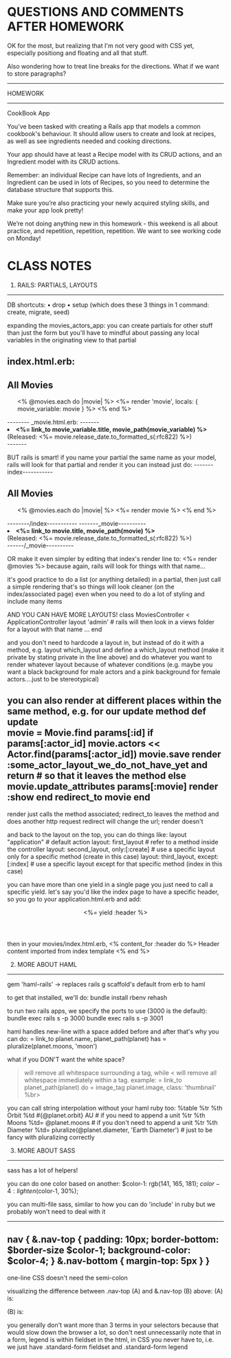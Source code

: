 QUESTIONS AND COMMENTS AFTER HOMEWORK
=======================================

OK for the most, but realizing that I'm not very good with CSS yet, especially positiong and floating and all that stuff.

Also wondering how to treat line breaks for the directions. What if we want to store paragraphs?


*********
HOMEWORK
*********

CookBook App
 
You’ve been tasked with creating a Rails app that models a common cookbook's behaviour. It should allow users to create and look at recipes, as well as see ingredients needed and cooking directions. 

Your app should have at least a Recipe model with its CRUD actions, and an Ingredient model with its CRUD actions.
 
Remember: an individual Recipe can have lots of Ingredients, and an Ingredient can be used in lots of Recipes, so you need to determine the database structure that supports this.
 
Make sure you’re also practicing your newly acquired styling skills, and make your app look pretty!

We’re not doing anything new in this homework - this weekend is all about practice, and repetition, repetition, repetition. We want to see working code on Monday! 



CLASS NOTES
============

1. RAILS: PARTIALS, LAYOUTS
***************************************

DB shortcuts:
  • drop
  • setup (which does these 3 things in 1 command: create, migrate, seed)

expanding the movies_actors_app:
you can create partials for other stuff than just the form
but you'll have to mindful about passing any local variables in the originating view to that partial


index.html.erb:
--------
<h2>All Movies</h2>

<ul>
  <% @movies.each do |movie| %>
    <%= render 'movie', locals: { movie_variable: movie } %> 
    <!-- pass that |movie| local variable -->
    <!-- syntax is: locals: { key: value }  -->
    <!-- where value is that local variable -->
  <% end %>
</ul>  
--------
_movie.html.erb:
-------
<li><strong><%= link_to movie_variable.title, movie_path(movie_variable) %></strong><br />
  (Released: <%= movie.release_date.to_formatted_s(:rfc822) %>)</li>  
-------


BUT rails is smart!
if you name your partial the same name as your model, rails will look for that partial and render it
you can instead just do:
-------index-----------
<h2>All Movies</h2>

<ul>
  <% @movies.each do |movie| %>
    <%= render movie %>
  <% end %>
</ul>  
--------/index-----------
-------_movie----------
<li><strong><%= link_to movie.title, movie_path(movie) %></strong><br />
  (Released: <%= movie.release_date.to_formatted_s(:rfc822) %>)</li>  
------/_movie----------

OR make it even simpler by editing that index's render line to: <%= render @movies %> 
because again, rails will look for things with that name...

it's good practice to do a list (or anything detailed) in a partial, then just call a simple rendering
that's so things will look cleaner (on the index/associated page) even when you need to do a lot of styling and include many items

AND YOU CAN HAVE MORE LAYOUTS!
class MoviesController < ApplicationController
  layout 'admin' # rails will then look in a views folder for a layout with that name
…
end


and you don't need to hardcode a layout in, but instead of do it with a method, e.g.
  layout which_layout
and define a which_layout method (make it private by stating private in the line above) and do whatever you want to render whatever layout because of whatever conditions (e.g. maybe you want a black background for male actors and a pink background for female actors….just to be stereotypical)

you can also render at different places within the same method,
e.g. for our update method
  def update  
    movie = Movie.find params[:id]
    if params[:actor_id]
      movie.actors << Actor.find(params[:actor_id])
      movie.save
      render :some_actor_layout_we_do_not_have_yet and return # so that it leaves the method
    else 
      movie.update_attributes params[:movie]
      render :show
    end
    redirect_to movie
  end
------
render just calls the method associated; redirect_to leaves the method and does another http request
redirect will change the url; render doesn't

and back to the layout on the top, you can do things like:
  layout "application" # default action
  layout: first_layout # refer to a method inside the controller
  layout: second_layout, only:[:create] # use a specific layout only for a specific method (create in this case)
  layout: third_layout, except:[:index] # use a specific layout except for that specific method (index in this case)

you can have more than one yield in a single page
you just need to call a specific yield.
let's say you'd like the index page to have a specific header, so you go to your application.html.erb and add:
<header>
  <%= yield :header %>
</header>
then in your movies/index.html.erb, 
<% content_for :header do %>
  Header content imported from index template
<% end %>


2. MORE ABOUT HAML
******************************

gem 'haml-rails'
-> replaces rails g scaffold's default from erb to haml

to get that installed, we'll do:
bundle install
rbenv rehash

to run two rails apps, we specify the ports to use (3000 is the default):
bundle exec rails s -p 3000
bundle exec rails s -p 3001

haml handles new-line with a space added before and after
that's why you can do:
    = link_to planet.name, planet_path(planet)
    has
    = pluralize(planet.moons, 'moon')

what if you DON'T want the white space?
> will remove all whitespace surrounding a tag, while < will remove all whitespace immediately within a tag.
example:
= link_to planet_path(planet) do
   = image_tag planet.image, class: 'thumbnail'
   %br>

you can call string interpolation without your haml ruby too:
%table
  %tr
    %th Orbit
    %td #{@planet.orbit} AU # if you need to append a unit
  %tr
    %th Moons
    %td= @planet.moons # if you don't need to append a unit
  %tr
    %th Diameter
    %td= pluralize(@planet.diameter, 'Earth Diameter') # just to be fancy with pluralizing correctly


3. MORE ABOUT SASS
******************************

sass has a lot of helpers!

you can do one color based on another:
$color-1: rgb(141, 165, 181);
$color-4: lighten($color-1, 30%); 

you can multi-file sass, similar to how you can do 'include' in ruby
but we probably won't need to deal with it

-----------
nav {
  &.nav-top {
    padding: 10px;
    border-bottom: $border-size $color-1;
    background-color: $color-4;
  }
  &.nav-bottom { margin-top: 5px }
}
-----------
one-line CSS doesn't need the semi-colon

visualizing the difference between .nav-top (A) and &.nav-top (B) above:
(A) is:
  <nav>
    <div class="nav-top"></div>
  </nav>
(B) is:
  <nav class="nav-top">
  </nav>

you generally don't want more than 3 terms in your selectors because that would slow down the browser a lot, so don't nest unnecessarily
note that in a form, legend is within fieldset in the html, in CSS you never have to, i.e. we just have .standard-form fieldset and .standard-form legend